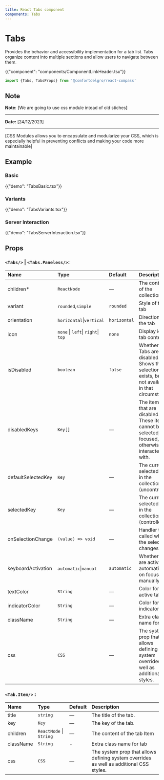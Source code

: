 ```yaml
---
title: React Tabs component
components: Tabs
---
```


# Tabs

<p class="description">Provides the behavior and accessibility implementation for a tab list. Tabs organize content into multiple sections and allow users to navigate between them.</p>

{{"component": "components/ComponentLinkHeader.tsx"}}

```jsx
import {Tabs, TabsProps} from '@comfortdelgro/react-compass'
```

## Note

**Note:** [We are going to use css module intead of old stiches]

---

**Date:** [24/12/2023]

---

[CSS Modules allows you to encapsulate and modularize your CSS, which is especially helpful in preventing conflicts and making your code more maintainable]

## Example

### Basic

{{"demo": "TabsBasic.tsx"}}

### Variants

{{"demo": "TabsVariants.tsx"}}

### Server Interaction

{{"demo": "TabsServerInteraction.tsx"}}

## Props

### `<Tabs/>` | `<Tabs.Paneless/>`:

| Name               | Type                               | Default      | Description                                                                                              |
| :----------------- | :--------------------------------- | :----------- | :------------------------------------------------------------------------------------------------------- |
| children\*         | `ReactNode`                        | —            | The contents of the collection.                                                                          |
| variant            | `rounded`,`simple`           | `rounded`    | Style of the tab                                                                                         |
| orientation        | `horizontal`\|`vertical`           | `horizontal` | Direction of the tab                                                                                     |
| icon               | `none` \| `left`\| `right`\| `top` | `none`       | Display icon in tab content                                                                              |
| isDisabled         | `boolean`                          | `false`      | Whether the Tabs are disabled. Shows that a selection exists, but is not available in that circumstance. |
| disabledKeys       | `Key[]`                            | —            | The item keys that are disabled. These items cannot be selected, focused, or otherwise interacted with.  |
| defaultSelectedKey | `Key`                              | —            | The currently selected key in the collection (uncontrolled).                                             |
| selectedKey        | `Key`                              | —            | The currently selected key in the collection (controlled).                                               |
| onSelectionChange  | `(value) => void`                  | —            | Handler that is called when the selection changes.                                                       |
| keyboardActivation | `automatic`\|`manual`              | `automatic`  | Whether tabs are activated automatically on focus or manually.                                           |
| textColor          | `String`                           | —            | Color for the active tab.                                                                                |
| indicatorColor     | `String`                           | —            | Color for the indicator.                                                                                 |
| className          | `String`                           | —            | Extra class name for tab.                                                                                |
| css                | `CSS`                              | —            | The system prop that allows defining system overrides as well as additional CSS styles.                  |

### `<Tab.Item/>` :

| Name      | Type                    | Default | Description                                                                             |
| :-------- | :---------------------- | :------ | :-------------------------------------------------------------------------------------- |
| title     | `string`                | —       | The title of the tab.                                                                   |
| key       | `Key`                   | —       | The key of the tab.                                                                     |
| children  | `ReactNode` \| `String` | —       | The content of the tab Item                                                             |
| className | `String`                | -       | Extra class name for tab                                                                |
| css       | `CSS`                   | —       | The system prop that allows defining system overrides as well as additional CSS styles. |

